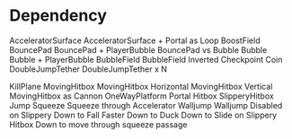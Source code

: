 # Dependency

AcceleratorSurface
AcceleratorSurface + Portal as Loop
BoostField
BouncePad
BouncePad + PlayerBubble
BouncePad vs Bubble
Bubble
Bubble + PlayerBubble
BubbleField
BubbleField Inverted
Checkpoint
Coin
DoubleJumpTether
DoubleJumpTether x N

KillPlane
MovingHitbox
MovingHitbox Horizontal
MovingHitbox Vertical
MovingHitbox as Cannon
OneWayPlatform
Portal
Hitbox
SlipperyHitbox
Jump
Squeeze
Squeeze through Accelerator
Walljump
Walljump Disabled on Slippery
Down to Fall Faster
Down to Duck
Down to Slide on Slippery Hitbox
Down to move through squeeze passage